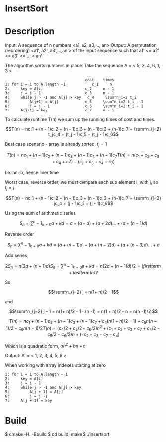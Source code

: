 # InsertSort


# Description

Input: A sequence of n numbers <a1, a2, a3,..., an>
Output: A permutation (reordering) <a1', a2', a3',...,an'> of the input sequence such that a1' <= a2' <= a3' <= ... < an'

The algorithm sorts numbers in place. Take the sequence
A = < 5, 2, 4, 6, 1, 3 >

```
                                    cost    times
1: for i = 1 to A.length -1            c_1     n
2:     key = A[i]                   c_2     n - 1
3:     j = i - 1                    c_3     n - 1
4:     while j > -1 and A[j] > key   c_4     \sum^n_i=2 t_i
5:         A[j+1] = A[j]            c_5     \sum^n_i=2 t_i - 1
6:         j = j - 1                c_6     \sum^n_i=2 t_i - 1
7:     A[j+1] = key                 c_7     n - 1
```



To calculate runtime T(n) we sum up the running times of cost and times.
```math
T(n) = nc_1 + (n - 1)c_2 + (n - 1)c_3 + (n - 1)c_3 + (n-1)c_7 + \sum^n_{j=2} t_jc_4 + (t_j - 1)c_5 + (t_j - 1)c_6
```

Best case scenario - array is already sorted, $`t_j = 1`$

```math
T(n) = nc_1 + (n - 1)c_2 + (n - 1)c_3 + (n-1)c_4 + (n-1)c_7
T(n) = n(c_1 + c_2 + c_3 + c_4 + c7) - (c_2 + c_3 + c_4 + c_7)
```

I.e. an+b, hence liner time

Worst case, reverse order, we must compare each sub element i, with j, so $`t_j = j`$

```math
T(n) = nc_1 + (n - 1)c_2 + (n - 1)c_3 + (n - 1)c_3 + (n-1)c_7 + \sum^n_{j=2} jc_4 + (j - 1)c_5 + (j - 1)c_6
```

Using the sum of arithmetic series

```math
S_n = \sum^n-1_{k = 0} a + kd = a + (a + d) + (a + 2d) ... + (a + (n-1)d) 
```

Reverse order

```math
S_n = \sum^n-1_{k = 0} a + kd = (a + (n-1)d) + (a + (n-2)d) + (a + (n-3)d) ... + a 
```

Add series

```math
2S_n = n(2a + (n-1)d)
S_n = \sum^n-1_{k = 0} a + kd = n(2a + (n-1)d)/2 = (firstterm + lastterm)n/2
```

So
```math
\sum^n_{j=2} j = n(1+ n)/2 - 1
```
and
```math
\sum^n_{j=2} j - 1 = n(1+ n)/2 - 1 - (n -1) = n(1 + n)/2 - n  = n(n -1)/2 
```

```math
T(n) = nc_1 + (n - 1)c_2 + (n - 1)c_3 + (n-1)c_7 + c_4(n(1+ n)/2 - 1) + c_5n(n -1)/2  + c_6n(n -1)/2 

T(n) = (c_4/2 + c_5/2 + c_6/2)n^2 + (c_1 + c_2 + c_3 + c_7 + c_4/2 - c_5/2 - c_6/2)n + (-c_2 - c_3 - c_7 - c_4) 
```

Which is a quadratic form, $`an^2 + bn + c`$

Output: A' = < 1, 2, 3, 4, 5, 6 >

When working with array indexes starting at zero

```
1: for i = 1 to A.length - 1
2:     key = A[i]
3:     j = i - 1
4:     while j > -1 and A[j] > key
5:         A[j + 1] = A[j]
6:         j = j -1
7:     A[j + 1] = key
```

# Build

$ cmake -H. -Bbuild
$ cd build; make
$ ./insertsort
